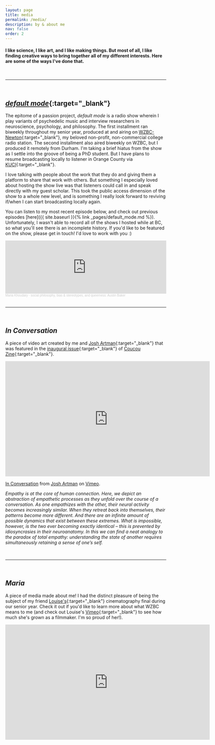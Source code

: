 ```yaml
---
layout: page
title: media
permalink: /media/
description: by & about me
nav: false
order: 2
---
```


#### I like science, I like art, and I like making things. But most of all, I like finding creative ways to bring together all of my different interests. Here are some of the ways I've done that.

<br>

---

<br>

## [*default mode*](https://arikhoudary.com/default_mode){:target="_blank"}


The epitome of a passion project, *default mode* is a radio show wherein I play variants of psychedelic music and interview researchers in neuroscience, psychology, and philosophy. The first installment ran biweekly throughout my senior year, produced at and airing on [WZBC-Newton](https://wzbc.org){:target="_blank"}, my beloved non-profit, non-commercial college radio station. The second installment also aired biweekly on WZBC, but I produced it remotely from Durham. I'm taking a brief hiatus from the show as I settle into the groove of being a PhD student. But I have plans to resume broadcasting locally to listener in Orange County via [KUCI](https://kuci.org/wp/){:target="_blank"}.

I love talking with people about the work that they do and giving them a platform to share that work with others. But something I especially loved about hosting the show live was that listeners could call in and speak directly with my guest scholar. This took the public access dimension of the show to a whole new level, and is something I really look forward to reviving if/when I can start broadcasting locally again.

You can listen to my most recent episode below, and check out previous episodes [here]({{ site.baseurl }}{% link _pages/default_mode.md %}). Unfortunately, I wasn't able to record all of the shows I hosted while at BC, so what you'll see there is an incomplete history. If you'd like to be featured on the show, please get in touch! I'd love to work with you :)



<iframe width="100%" height="166" scrolling="no" frameborder="no" allow="autoplay" src="https://w.soundcloud.com/player/?url=https%3A//api.soundcloud.com/tracks/1071405526&color=%23ff5500&auto_play=false&hide_related=false&show_comments=true&show_user=true&show_reposts=false&show_teaser=true"></iframe><div style="font-size: 10px; color: #cccccc;line-break: anywhere;word-break: normal;overflow: hidden;white-space: nowrap;text-overflow: ellipsis; font-family: Interstate,Lucida Grande,Lucida Sans Unicode,Lucida Sans,Garuda,Verdana,Tahoma,sans-serif;font-weight: 100;"><a href="https://soundcloud.com/mariakhoudary" title="Maria Khoudary" target="_blank" style="color: #cccccc; text-decoration: none;">Maria Khoudary</a> · <a href="https://soundcloud.com/mariakhoudary/social-philosophy-bias-stereotypes-and-queerness-austin-baker" title="social philosophy, bias &amp; stereotypes, and queerness: Austin Baker" target="_blank" style="color: #cccccc; text-decoration: none;">social philosophy, bias &amp; stereotypes, and queerness: Austin Baker</a></div>

<br>

---

 <br>

## *In Conversation*

A piece of video art created by me and [Josh Artman](https://joshartman.net){:target="_blank"} that was featured in the [inaugural issue](https://indd.adobe.com/view/0b06b8d0-90e2-417f-95cc-e8169e9049ee){:target="_blank"} of [Coucou Zine](https://www.instagram.com/coucou_zine/){:target="_blank"}.

<iframe src="https://player.vimeo.com/video/396028208" width="640" height="360" frameborder="0" allow="autoplay; fullscreen" allowfullscreen></iframe>
<p><a href="https://vimeo.com/396028208">In Conversation</a> from <a href="https://vimeo.com/user109367699">Josh Artman</a> on <a href="https://vimeo.com">Vimeo</a>.</p>

*Empathy is at the core of human connection. Here, we depict an abstraction of empathetic processes as they unfold over the course of a conversation. As one empathizes with the other, their neural activity becomes increasingly similar. When they retreat back into themselves, their patterns become more different. And there are an infinite amount of possible dynamics that exist between these extremes. What is impossible, however, is the two ever becoming exactly identical – this is prevented by idiosyncrasies in their neuroanatomy. In this we can find a neat analogy to the paradox of total empathy: understanding the state of another requires simultaneously retaining a sense of one’s self.*

<br>

---

<br>

## *Maria*

A piece of media made about me! I had the distinct pleasure of being the subject of my friend [Louise's](https://www.linkedin.com/in/louise-nessralla-270ab1111){:target="_blank"} cinematography final during our senior year. Check it out if you'd like to learn more about what WZBC means to me (and check out Louise's [Vimeo](https://vimeo.com/weezyfilms){:target="_blank"} to see how much she's grown as a filmmaker. I'm so proud of her!).

<iframe title="vimeo-player" src="https://player.vimeo.com/video/356757766" width="640" height="360" frameborder="0" allowfullscreen></iframe>
